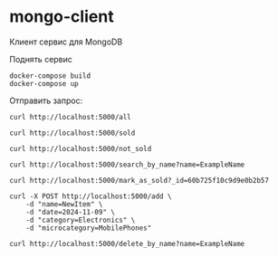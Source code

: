 # mongo-client

Клиент сервис для MongoDB

Поднять сервис 
```
docker-compose build 
docker-compose up
```

Отправить запрос:
```
curl http://localhost:5000/all
```
```
curl http://localhost:5000/sold
```
```
curl http://localhost:5000/not_sold
```
```
curl http://localhost:5000/search_by_name?name=ExampleName
```
```
curl http://localhost:5000/mark_as_sold?_id=60b725f10c9d9e0b2b57
```
```
curl -X POST http://localhost:5000/add \
    -d "name=NewItem" \
    -d "date=2024-11-09" \
    -d "category=Electronics" \
    -d "microcategory=MobilePhones"
```
```
curl http://localhost:5000/delete_by_name?name=ExampleName
```


